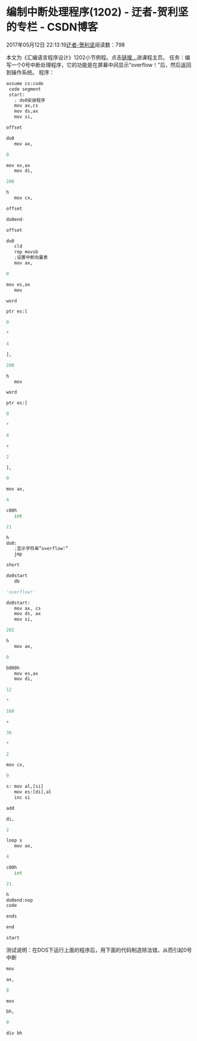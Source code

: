 
# 编制中断处理程序(1202) - 迂者-贺利坚的专栏 - CSDN博客

2017年05月12日 22:13:19[迂者-贺利坚](https://me.csdn.net/sxhelijian)阅读数：798


本文为《汇编语言程序设计》1202小节例程。点击[链接…](http://blog.csdn.net/sxhelijian/article/details/56671827)进课程主页。
任务：编写一个0号中断处理程序，它的功能是在屏幕中间显示“overflow！”后，然后返回到操作系统。
程序：
```python
assume cs:code
 code segment
 start:
   ; do0安装程序
   mov ax,cs
   mov ds,ax
   mov si,
```
```python
offset
```
```python
do0
   mov ax,
```
```python
0
```
```python
mov es,ax
   mov di,
```
```python
200
```
```python
h
   mov cx,
```
```python
offset
```
```python
do0end-
```
```python
offset
```
```python
do0
   cld
   rep movsb
   ;设置中断向量表
   mov ax,
```
```python
0
```
```python
mov es,ax
   mov
```
```python
word
```
```python
ptr es:[
```
```python
0
```
```python
*
```
```python
4
```
```python
],
```
```python
200
```
```python
h
   mov
```
```python
word
```
```python
ptr es:[
```
```python
0
```
```python
*
```
```python
4
```
```python
+
```
```python
2
```
```python
],
```
```python
0
```
```python
mov ax,
```
```python
4
```
```python
c00h
   int
```
```python
21
```
```python
h
do0:
   ;显示字符串”overflow!”
   jmp
```
```python
short
```
```python
do0start
   db
```
```python
'overflow!'
```
```python
do0start:
   mov ax, cs
   mov ds, ax
   mov si,
```
```python
202
```
```python
h
   mov ax,
```
```python
0
```
```python
b800h
   mov es,ax
   mov di,
```
```python
12
```
```python
*
```
```python
160
```
```python
+
```
```python
36
```
```python
*
```
```python
2
```
```python
mov cx,
```
```python
9
```
```python
s: mov al,[si]
   mov es:[di],al
   inc si
```
```python
add
```
```python
di,
```
```python
2
```
```python
loop s
   mov ax,
```
```python
4
```
```python
c00h
   int
```
```python
21
```
```python
h
do0end:nop
code
```
```python
ends
```
```python
end
```
```python
start
```
测试说明：在DOS下运行上面的程序后，用下面的代码制造除法错，从而引起0号中断
```python
mov
```
```python
ax,
```
```python
8
```
```python
mov
```
```python
bh,
```
```python
0
```
```python
div bh
```

